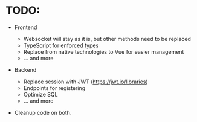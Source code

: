 # TODO:
- Frontend
    - Websocket will stay as it is, but other methods need to be replaced
    - TypeScript for enforced types
    - Replace from native technologies to Vue for easier management
    - ... and more

- Backend
    - Replace session with JWT (https://jwt.io/libraries)
    - Endpoints for registering
    - Optimize SQL
    - ... and more

- Cleanup code on both.